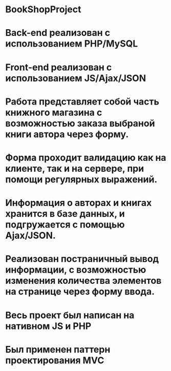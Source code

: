 # BookShopProject
# Back-end реализован с использованием РНР/MySQL
# Front-end реализован с использованием JS/Ajax/JSON
# Работа представляет собой часть книжного магазина с возможностью заказа выбраной книги автора через форму. 
# Форма проходит валидацию как на клиенте, так и на сервере, при помощи регулярных выражений.
# Информация о авторах и книгах хранится в базе данных, и подгружается с помощью Ajax/JSON.
# Реализован постраничный вывод информации, с возможностью изменения количества элементов на странице через форму ввода.
# Весь проект был написан на нативном JS и PHP
# Был применен паттерн проектирования MVC
